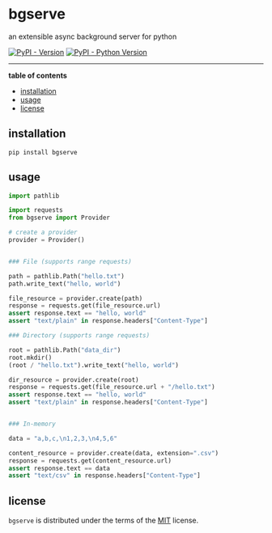 # bgserve

an extensible async background server for python

[![PyPI - Version](https://img.shields.io/pypi/v/bgserve.svg)](https://pypi.org/project/bgserve)
[![PyPI - Python Version](https://img.shields.io/pypi/pyversions/bgserve.svg)](https://pypi.org/project/bgserve)

-----

**table of contents**

- [installation](#installation)
- [usage](#usage)
- [license](#license)

## installation

```console
pip install bgserve
```

## usage

```python
import pathlib

import requests
from bgserve import Provider

# create a provider
provider = Provider()


### File (supports range requests)

path = pathlib.Path("hello.txt")
path.write_text("hello, world")

file_resource = provider.create(path)
response = requests.get(file_resource.url)
assert response.text == "hello, world"
assert "text/plain" in response.headers["Content-Type"] 

### Directory (supports range requests)

root = pathlib.Path("data_dir")
root.mkdir()
(root / "hello.txt").write_text("hello, world")

dir_resource = provider.create(root)
response = requests.get(file_resource.url + "/hello.txt")
assert response.text == "hello, world"
assert "text/plain" in response.headers["Content-Type"]


### In-memory

data = "a,b,c,\n1,2,3,\n4,5,6"

content_resource = provider.create(data, extension=".csv")
response = requests.get(content_resource.url)
assert response.text == data
assert "text/csv" in response.headers["Content-Type"]
```

## license

`bgserve` is distributed under the terms of the [MIT](https://spdx.org/licenses/MIT.html) license.
